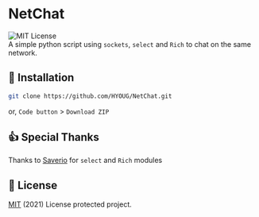 # NetChat 
![MIT License](https://img.shields.io/badge/license-MIT-green) \
A simple python script using `sockets`, `select` and `Rich` to chat on the same network.

## 💾 Installation
```bash
git clone https://github.com/HYOUG/NetChat.git
```
or, `Code button` > `Download ZIP`

## 👍 Special Thanks
Thanks to [Saverio](https://github.com/Saverio976) for `select` and `Rich` modules

## 📜 License
[MIT](https://choosealicense.com/licenses/mit/) (2021) License protected project.